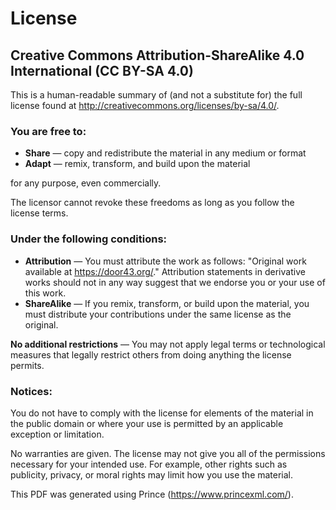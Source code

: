 
# License
## Creative Commons Attribution-ShareAlike 4.0 International (CC BY-SA 4.0)

This is a human-readable summary of (and not a substitute for) the full license found at http://creativecommons.org/licenses/by-sa/4.0/.

### You are free to:

  * **Share** — copy and redistribute the material in any medium or format
  * **Adapt** — remix, transform, and build upon the material

for any purpose, even commercially.

The licensor cannot revoke these freedoms as long as you follow the license terms.

### Under the following conditions:

  * **Attribution** — You must attribute the work as follows: "Original work available at https://door43.org/." Attribution statements in derivative works should not in any way suggest that we endorse you or your use of this work.
  * **ShareAlike** — If you remix, transform, or build upon the material, you must distribute your contributions under the same license as the original.

**No additional restrictions** — You may not apply legal terms or technological measures that legally restrict others from doing anything the license permits.

### Notices:

You do not have to comply with the license for elements of the material in the public domain or where your use is permitted by an applicable exception or limitation.

No warranties are given. The license may not give you all of the permissions necessary for your intended use. For example, other rights such as publicity, privacy, or moral rights may limit how you use the material.

This PDF was generated using Prince (https://www.princexml.com/).
